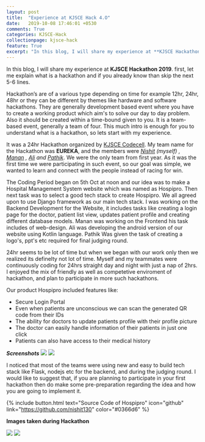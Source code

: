 ```yaml
---
layout: post
title:  "Experience at KJSCE Hack 4.O"
date:   2019-10-08 17:46:01 +0530
comments: True
categories: KJSCE-Hack
collectionpage: kjsce-hack
feature: True
excerpt: "In this blog, I will share my experience at **KJSCE Hackathon 2019**. first, let me explain what is a hackathon and if you already know than skip the next 5-6 lines."
---
```


In this blog, I will share my experience at **KJSCE Hackathon 2019**. first, let me explain what is a hackathon and if you already know than skip the next 5-6 lines.

Hackathon’s are of a various type depending on time for example 12hr, 24hr, 48hr or they can be different by themes like hardware and software hackathons. They are generally development based event where you have to create a working product which aim's to solve our day to day problem. Also it should be created within a time-bound given to you. It is a team-based event, generally a team of four. This much intro is enough for you to understand what is a hackathon, so lets start with my experience.

It was a 24hr Hackathon organized by [KJSCE Codecell](http://www.kjscecodecell.com). My team name for the Hackathon was **EUREKA**, and the members were *[Nishit](https://www.linkedin.com/in/nishit-patel-45a8b0136/) (myself) , [Manan](https://www.linkedin.com/in/manan-pandya-435215192/) , [Ali](https://www.linkedin.com/in/ali-solanki-2a1227192/) and [Pathik](https://www.linkedin.com/in/pathik-ghugare-4b7b60191/)*. We were the only team from first year. As it was the first time we were participating in such event, so our goal was simple, we wanted to learn and connect with the people instead of racing for win.

The Coding Period began on 5th Oct at noon and our idea was to make a Hospital Management System website which was named as Hospipro. Then next task was to select a good tech stack to create Hospipro. We all agreed upon to use Django framework as our main tech stack. I was working on the Backend Development for the Website, it includes tasks like creating a login page for the doctor, patient list view, updates patient profile and creating different database models. Manan was working on the Frontend his task includes of web-design. Ali was developing the android version of our website using Kotlin language. Pathik Was given the task of creating a logo's, ppt's etc required for final judging round.

24hr seems to be lot of time but when we began with our work only then we realized its definelty not lot of time. Myself and my teammates were continuously coding for 24hrs straight day and night with just a nap of 2hrs. I enjoyed the mix of friendly as well as competetive enviroment of hackathon, and plan to participate in more such hackathons.

Our product Hospipro included features like:
* Secure Login Portal
* Even when patients are unconscious we can scan the generated QR code from their IDs
* The ability for doctors to update patients profile with their profile picture
* The doctor can easily handle information of their patients in just one click
* Patients can also have access to their medical history


***Screenshots***
![](../../../../assets/img/home.png)
![](../../../../assets/img/login.png)


I noticed that most of the teams were using new and easy to build tech stack like Flask, nodejs etc for the backend, and during the judging round. I would like to suggest that, if you are planning to participate in your first hackathon then do make some pre-preparation regarding the idea and how you are going to implement it.

{% include button.html  text="Source Code of Hospipro" icon="github" link="https://github.com/nishit130" color="#0366d6" %}



**Images taken during Hackathon**

![](../../../../assets/img/feature.jpg)
![](../../../../assets/img/image2.jpeg)
